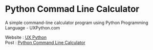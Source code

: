 # Python Commad Line Calculator
A simple command-line calculator program using Python Programming Language - UXPython.com

Website : <a href="https://www.uxpython.com">UX Python</a><br>
Post : <a href="https://www.uxpython.com/en/python-command-line-calculator-program">Python Command Line Calculator</a>
